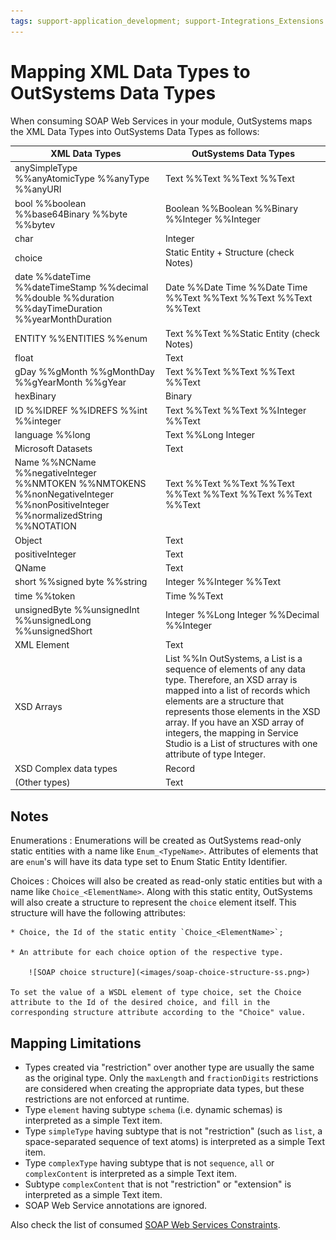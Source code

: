 ```yaml
---
tags: support-application_development; support-Integrations_Extensions
---
```


# Mapping XML Data Types to OutSystems Data Types

When consuming SOAP Web Services in your module, OutSystems maps the XML Data Types into OutSystems Data Types as follows:

XML Data Types  |  OutSystems Data Types  
---|---  
anySimpleType %%anyAtomicType %%anyType %%anyURI  |  Text %%Text %%Text %%Text  
bool %%boolean %%base64Binary %%byte %%bytev  |  Boolean %%Boolean %%Binary %%Integer %%Integer 
char  |  Integer  
choice  |  Static Entity + Structure (check Notes)  
date %%dateTime %%dateTimeStamp %%decimal %%double %%duration %%dayTimeDuration %%yearMonthDuration  |  Date %%Date Time %%Date Time %%Text %%Text %%Text %%Text %%Text
ENTITY %%ENTITIES %%enum  |  Text %%Text %%Static Entity (check Notes)
float  |  Text  
gDay %%gMonth %%gMonthDay %%gYearMonth %%gYear  |  Text %%Text %%Text %%Text %%Text  
hexBinary  |  Binary  
ID %%IDREF %%IDREFS %%int %%integer  |  Text %%Text %%Text %%Integer %%Text  
language %%long  |  Text %%Long Integer  
Microsoft Datasets  |  Text  
Name %%NCName %%negativeInteger %%NMTOKEN %%NMTOKENS %%nonNegativeInteger %%nonPositiveInteger %%normalizedString %%NOTATION  |  Text %%Text %%Text %%Text %%Text %%Text %%Text %%Text %%Text  
Object  |  Text  
positiveInteger  |  Text  
QName  |  Text  
short %%signed byte %%string  |  Integer %%Integer %%Text  
time %%token  |  Time %%Text  
unsignedByte %%unsignedInt %%unsignedLong %%unsignedShort  |  Integer %%Long Integer %%Decimal %%Integer  
XML Element  |  Text  
XSD Arrays  |  List %%In OutSystems, a List is a sequence of elements of any data type. Therefore, an XSD array is mapped into a list of records which elements are a structure that represents those elements in the XSD array. If you have an XSD array of integers, the mapping in Service Studio is a List of structures with one attribute of type Integer.  
XSD Complex data types  |  Record  
(Other types)  |  Text  

## Notes

Enumerations
:   Enumerations will be created as OutSystems read-only static entities with a name like  `Enum_<TypeName>`.  Attributes of elements that are `enum`'s will have its data type set to Enum Static Entity Identifier.

Choices
:   Choices will also be created as read-only static entities but with a name like `Choice_<ElementName>`. 
Along with this static entity, OutSystems will also create a structure to represent the `choice` element itself. This structure will have the following attributes:

    * Choice, the Id of the static entity `Choice_<ElementName>`;

    * An attribute for each choice option of the respective type.

        ![SOAP choice structure](<images/soap-choice-structure-ss.png>)

    To set the value of a WSDL element of type choice, set the Choice attribute to the Id of the desired choice, and fill in the corresponding structure attribute according to the "Choice" value.


## Mapping Limitations

* Types created via "restriction" over another type are usually the same as the original type. Only the `maxLength` and `fractionDigits` restrictions are considered when creating the appropriate data types, but these restrictions are not enforced at runtime.
* Type `element` having subtype `schema` (i.e. dynamic schemas) is interpreted as a simple Text item.
* Type `simpleType` having subtype that is not "restriction" (such as `list`, a space-separated sequence of text atoms) is interpreted as a simple Text item.
* Type `complexType` having subtype that is not `sequence`, `all` or `complexContent` is interpreted as a simple Text item.
* Subtype `complexContent` that is not "restriction" or "extension" is interpreted as a simple Text item.
* SOAP Web Service annotations are ignored. 

Also check the list of consumed [SOAP Web Services Constraints](<consumed-soap-constraints.md>).
